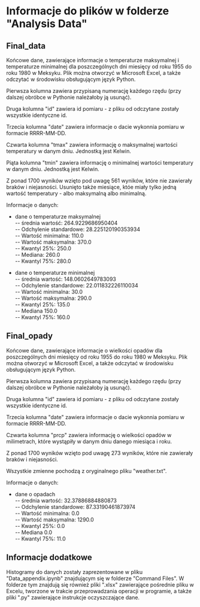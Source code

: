 # Informacje do plików w folderze "Analysis Data"

## Final_data

Końcowe dane, zawierające informacje o temperaturze maksymalnej i temperaturze minimalnej dla poszczególnych dni miesięcy od roku 1955 do roku 1980 w Meksyku. Plik można otworzyć w Microsoft Excel, a także odczytać w środowisku obsługującym język Python.

Pierwsza kolumna zawiera przypisaną numerację każdego rzędu (przy dalszej obróbce w Pythonie należałoby ją usunąć).

Druga kolumna "id" zawiera id pomiaru - z pliku od odczytane zostały wszystkie identyczne id.

Trzecia kolumna "date" zawiera informacje o dacie wykonnia pomiaru w formacie RRRR-MM-DD.

Czwarta kolumna "tmax" zawiera informację o maksymalnej wartości temperatury w danym dniu. Jednostką jest Kelwin.

Piąta kolumna "tmin" zawiera informację o minimalnej wartości temperatury w danym dniu. Jednostką jest Kelwin.

Z ponad 1700 wyników wzięto pod uwagę 561 wyników, które nie zawierały braków i niejasności. Usunięto także miesiące, któe miały tylko jedną wartość temperatury - albo maksymalną albo minimalną.

Informacje o danych:
- dane o temperaturze maksymalnej\
    -- średnia wartość: 264.9229686950404\
    -- Odchylenie standardowe: 28.225120190353934\
    -- Wartość minimalna: 110.0\
    -- Wartość maksymalna: 370.0\
    -- Kwantyl 25%: 250.0\
    -- Mediana: 260.0\
    -- Kwantyl 75%: 280.0

- dane o temperaturze minimalnej\
    -- średnia wartość: 148.0602649783093\
    -- Odchylenie standardowe: 22.011832226110034\
    -- Wartość minimalna: 30.0\
    -- Wartość maksymalna: 290.0\
    -- Kwantyl 25%: 135.0\
    -- Mediana 150.0\
    -- Kwantyl 75%: 160.0


## Final_opady

Końcowe dane, zawierające informacje o wielkości opadów dla poszczególnych dni miesięcy od roku 1955 do roku 1980 w Meksyku. Plik można otworzyć w Microsoft Excel, a także odczytać w środowisku obsługującym język Python.

Pierwsza kolumna zawiera przypisaną numerację każdego rzędu (przy dalszej obróbce w Pythonie należałoby ją usunąć).

Druga kolumna "id" zawiera id pomiaru - z pliku od odczytane zostały wszystkie identyczne id.

Trzecia kolumna "date" zawiera informacje o dacie wykonnia pomiaru w formacie RRRR-MM-DD.

Czwarta kolumna "prcp" zawiera informację o wielkości opadów w milimetrach, które wystąpiły w danym dniu danego miesiąca i roku.


Z ponad 1700 wyników wzięto pod uwagę 273 wyników, które nie zawierały braków i niejasności.

Wszystkie zmienne pochodzą z oryginalnego pliku "weather.txt".

Informacje o danych:
- dane o opadach\
    -- średnia wartość: 32.37886884880873\
    -- Odchylenie standardowe: 87.33190461873974\
    -- Wartość minimalna: 0.0\
    -- Wartość maksymalna: 1290.0\
    -- Kwantyl 25%: 0.0\
    -- Mediana 0.0\
    -- Kwantyl 75%: 11.0


## Informacje dodatkowe

Histogramy do danych zostały zaprezentowane w pliku "Data_appendix.ipynb" znajdującym się w folderze "Command Files".
W folderze tym znajdują się również pliki ".xlsx" zawierające pośrednie pliku w Excelu, tworzone w trakcie przeprowadzania operacji w programie, a także pliki ".py" zawierające instrukcje oczyszczające dane.
